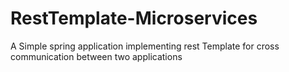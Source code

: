 # RestTemplate-Microservices
A Simple spring application implementing rest Template for cross communication between two applications 
